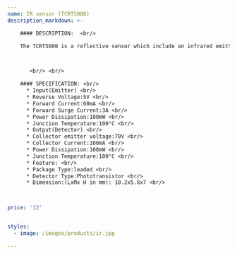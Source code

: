 ```yaml
---
name: IR sensor (TCRT5000)
description_markdown: >-

    #### DESCRIPTION:  <br/>

    The TCRT5000 is a reflective sensor which include an infrared emitter and phototransistor in a leaded package which blocks visible light. The package includes two mounting clips.



       <br/> <br/>

    #### SPECIFICATION: <br/>
      * Input(Emitter) <br/>
      * Reverse Voltage:5V <br/>
      * Forward Current:60mA <br/>
      * Forward Surge Current:3A <br/>
      * Power Dissipation:100mW <br/>
      * Junction Temperature:100°C <br/>
      * Output(Detector) <br/>
      * Collector emitter voltage:70V <br/>
      * Collector Current:100mA <br/>
      * Power Dissipation:100mW <br/>
      * Junction Temperature:100°C <br/>
      * Feature: <br/>
      * Package Type:leaded <br/>
      * Detector Type:Phototransistor <br/>
      * Dimension:(LxMx H in mm): 10.2x5.8x7 <br/>



price: '12'


styles:
  - image: /images/products/ir.jpg

---
```


